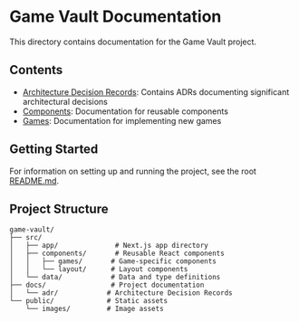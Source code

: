 # Game Vault Documentation

This directory contains documentation for the Game Vault project.

## Contents

- [Architecture Decision Records](./adr/): Contains ADRs documenting significant architectural decisions
- [Components](./components.md): Documentation for reusable components
- [Games](./games.md): Documentation for implementing new games

## Getting Started

For information on setting up and running the project, see the root [README.md](../README.md).

## Project Structure

```
game-vault/
├── src/
│   ├── app/              # Next.js app directory
│   ├── components/       # Reusable React components
│   │   ├── games/       # Game-specific components
│   │   └── layout/      # Layout components
│   └── data/            # Data and type definitions
├── docs/                # Project documentation
│   └── adr/            # Architecture Decision Records
└── public/             # Static assets
    └── images/         # Image assets
